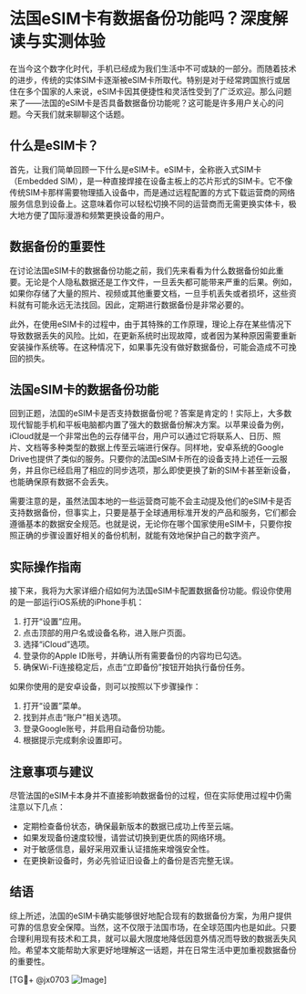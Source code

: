 # 法国eSIM卡有数据备份功能吗？深度解读与实测体验

在当今这个数字化时代，手机已经成为我们生活中不可或缺的一部分。而随着技术的进步，传统的实体SIM卡逐渐被eSIM卡所取代。特别是对于经常跨国旅行或居住在多个国家的人来说，eSIM卡因其便捷性和灵活性受到了广泛欢迎。那么问题来了——法国的eSIM卡是否具备数据备份功能呢？这可能是许多用户关心的问题。今天我们就来聊聊这个话题。

## 什么是eSIM卡？

首先，让我们简单回顾一下什么是eSIM卡。eSIM卡，全称嵌入式SIM卡（Embedded SIM），是一种直接焊接在设备主板上的芯片形式的SIM卡。它不像传统SIM卡那样需要物理插入设备中，而是通过远程配置的方式下载运营商的网络服务信息到设备上。这意味着你可以轻松切换不同的运营商而无需更换实体卡，极大地方便了国际漫游和频繁更换设备的用户。

## 数据备份的重要性

在讨论法国eSIM卡的数据备份功能之前，我们先来看看为什么数据备份如此重要。无论是个人隐私数据还是工作文件，一旦丢失都可能带来严重的后果。例如，如果你存储了大量的照片、视频或其他重要文档，一旦手机丢失或者损坏，这些资料就有可能永远无法找回。因此，定期进行数据备份是非常必要的。

此外，在使用eSIM卡的过程中，由于其特殊的工作原理，理论上存在某些情况下导致数据丢失的风险。比如，在更新系统时出现故障，或者因为某种原因需要重新安装操作系统等。在这种情况下，如果事先没有做好数据备份，可能会造成不可挽回的损失。

## 法国eSIM卡的数据备份功能

回到正题，法国的eSIM卡是否支持数据备份呢？答案是肯定的！实际上，大多数现代智能手机和平板电脑都内置了强大的数据备份解决方案。以苹果设备为例，iCloud就是一个非常出色的云存储平台，用户可以通过它将联系人、日历、照片、文档等多种类型的数据上传至云端进行保存。同样地，安卓系统的Google Drive也提供了类似的服务。只要你的法国eSIM卡所在的设备支持上述任一云服务，并且你已经启用了相应的同步选项，那么即使更换了新的SIM卡甚至新设备，也能确保原有数据不会丢失。

需要注意的是，虽然法国本地的一些运营商可能不会主动提及他们的eSIM卡是否支持数据备份，但事实上，只要是基于全球通用标准开发的产品和服务，它们都会遵循基本的数据安全规范。也就是说，无论你在哪个国家使用eSIM卡，只要你按照正确的步骤设置好相关的备份机制，就能有效地保护自己的数字资产。

## 实际操作指南

接下来，我将为大家详细介绍如何为法国eSIM卡配置数据备份功能。假设你使用的是一部运行iOS系统的iPhone手机：

1. 打开“设置”应用。
2. 点击顶部的用户名或设备名称，进入账户页面。
3. 选择“iCloud”选项。
4. 登录你的Apple ID账号，并确认所有需要备份的内容均已勾选。
5. 确保Wi-Fi连接稳定后，点击“立即备份”按钮开始执行备份任务。

如果你使用的是安卓设备，则可以按照以下步骤操作：

1. 打开“设置”菜单。
2. 找到并点击“账户”相关选项。
3. 登录Google账号，并启用自动备份功能。
4. 根据提示完成剩余设置即可。

## 注意事项与建议

尽管法国的eSIM卡本身并不直接影响数据备份的过程，但在实际使用过程中仍需注意以下几点：

- 定期检查备份状态，确保最新版本的数据已成功上传至云端。
- 如果发现备份速度较慢，请尝试切换到更优质的网络环境。
- 对于敏感信息，最好采用双重认证措施来增强安全性。
- 在更换新设备时，务必先验证旧设备上的备份是否完整无误。

## 结语

综上所述，法国的eSIM卡确实能够很好地配合现有的数据备份方案，为用户提供可靠的信息安全保障。当然，这不仅限于法国市场，在全球范围内也是如此。只要合理利用现有技术和工具，就可以最大限度地降低因意外情况而导致的数据丢失风险。希望本文能帮助大家更好地理解这一话题，并在日常生活中更加重视数据备份的重要性。

[TG💪+ @jx0703 ![Image](https://github.com/user-attachments/assets/dbca1d08-cadb-493c-b0ec-ad6f7a83f270)]